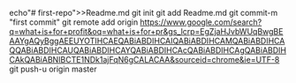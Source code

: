 echo"# first-repo">>Readme.md
git init
git add Readme.md
git commit-m "first commit"
git remote add origin https://www.google.com/search?q=what+is+for+profit&oq=what+is+for+pr&gs_lcrp=EgZjaHJvbWUqBwgBEAAYgAQyBggAEEUYOTIHCAEQABiABDIHCAIQABiABDIHCAMQABiABDIHCAQQABiABDIHCAUQABiABDIHCAYQABiABDIHCAcQABiABDIHCAgQABiABDIHCAkQABiABNIBCTE1NDk1ajFqN6gCALACAA&sourceid=chrome&ie=UTF-8
git push-u origin master
